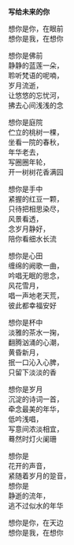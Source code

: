 **写给未来的你**

想你是你，在眼前<br/>
想你是我，在想你<br/>

想你是佛前<br/>
静静的蓝莲一朵，<br/>
聆听梵语的呢喃，<br/>
岁月流逝，<br/>
让悠悠的忘忧河，<br/>
拂去心间浅浅的念<br/>

想你是庭院<br/>
伫立的桃树一棵，<br/>
坐看一院的春秋，<br/>
年华老去，<br/>
写圈圈年轮，<br/>
开一树树花香满园<br/>

想你是手中<br/>
紧握的红豆一颗，<br/>
只待把相思染尽，<br/>
风景看透，<br/>
念岁月静好，<br/>
陪你看细水长流<br/>

想你是心田<br/>
缠绵的阙歌一曲，<br/>
吟唱无眠的思念，<br/>
风花雪月，<br/>
唱一声地老天荒，<br/>
彼此都幸福安好<br/>

想你是杯中<br/>
淡雅的茶水一掬，<br/>
翻腾汹涌的心潮，<br/>
黄昏新月，<br/>
抿一口沁入心脾，<br/>
只留下淡淡的香<br/>

想你是岁月<br/>
沉淀的诗词一首，<br/>
牵念最美的年华，<br/>
低吟浅唱，<br/>
写意间浓淡相宜，<br/>
蓦然时灯火阑珊<br/>

想你是<br/>
花开的声音，<br/>
紧随着岁月的跫音，<br/>
想你是<br/>
静逝的流年，<br/>
逃不过似水的年华<br/>

想你是你，在天边<br/>
想你是我，在想你<br/>